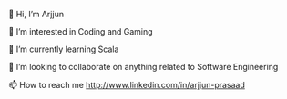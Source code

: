 

<!--
I'm Arjjun Prasaad, I am currently pursuing Masters of Science in Computer Science from UIC

<!--
**arjjunp/arjjunp** is a ✨ _special_ ✨ repository because its `README.md` (this file) appears on your GitHub profile.

Here are some ideas to get you started:

- 🔭 I’m currently working on ...
- 🌱 I’m currently learning ...
- 👯 I’m looking to collaborate on ...
- 🤔 I’m looking for help with ...
- 💬 Ask me about ...
- 📫 How to reach me: ...
- 😄 Pronouns: ...
- ⚡ Fun fact: ...
-->

👋 Hi, I’m Arjjun

👀 I’m interested in Coding and Gaming

🌱 I’m currently learning Scala

💞️ I’m looking to collaborate on anything related to Software Engineering 

📫 How to reach me http://www.linkedin.com/in/arjjun-prasaad



<!--
Hello there 👋
🔭 I’m currently working on building an entertainment Database 
🌱 I’m currently learning how to build
a full text search with Postgres / elasticSearch
kernel threads, processes, virtual file systems, and virtual memory
an end-to-end multimedia system pipeline
👯 I’m looking to collaborate on building low latency software systems and observing their performance in user-level frameworks, libraries and applications
🤔 I’m looking for help with Java Spring based software architecture and C kernel coding practices
💬 Ask me about Full stack web development, Operating Systems, Fault-Tolerant systems, Competitive Programming, and Higher Education
📫 How to reach me: 
😄 Pronouns: He/Him
⚡ Fun fact: I have played professional Table Tennis for 8 years
<!--

